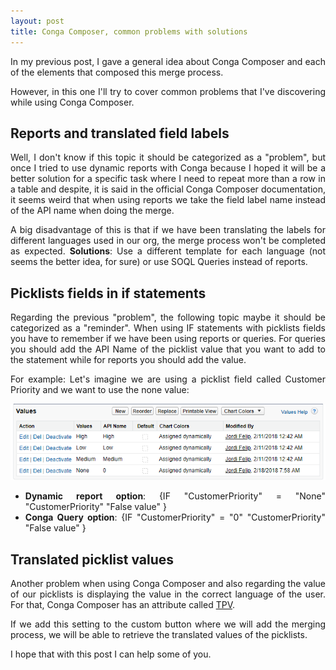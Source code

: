 ```yaml
---
layout: post
title: Conga Composer, common problems with solutions
---
```


<div style="text-align:justify;">
<p>In my previous post, I gave a general idea about Conga Composer and each of the elements that composed this merge process.</p>

<p>However, in this one I'll try to cover common problems that I've discovering while using Conga Composer.</p>

<h2>Reports and translated field labels</h2>

<p>Well, I don't know if this topic it should be categorized as a "problem", but once I tried to use dynamic reports with Conga because I hoped it will be a better solution for a specific task where I need to repeat more than a row in a table and despite, it is said in the official Conga Composer documentation, it seems weird that when using reports we take the field label name instead of the API name when doing the merge.</p>

<p>A big disadvantage of this is that if we have been translating the labels for different languages used in our org, the merge process won't be completed as expected. <span style="font-weight:bold">Solutions</span>: Use a different template for each language (not seems the better idea, for sure) or use SOQL Queries instead of reports.</p>

<h2> Picklists fields in if statements</h2>

<p>Regarding the previous "problem", the following topic maybe it should be categorized as a "reminder". When using IF statements with picklists fields you have to remember if we have been using reports or queries. For queries you should add the API Name of the picklist value that you want to add to the statement while for reports you should add the value.</p>

<p>For example: Let's imagine we are using a picklist field called Customer Priority and we want to use the none value:</p>
	<img src="/assets/images/picklist-value-conga-example.PNG" />
	<ul>
		<li><span style="font-weight:bold">Dynamic report option</span>: {IF "CustomerPriority" = "None" "CustomerPriority" "False value" } </li>
		<li><span style="font-weight:bold">Conga Query option</span>: {IF "CustomerPriority" = "0" "CustomerPriority" "False value" } </li>
	</ul>

<h2>Translated picklist values</h2>

<p>Another problem when using Conga Composer and also regarding the value of our picklists is displaying the value in the correct language of the user. For that, Conga Composer has an attribute called <a href="https://support.getconga.com/Conga_Composer/Customizing_Composer_with_Parameters/Composer_Parameter_Guide/TPV">TPV</a>.</p>

<p>If we add this setting to the custom button where we will add the merging process, we will be able to retrieve the translated values of the picklists.</p>

<p>I hope that with this post I can help some of you.</p>

</div>